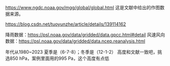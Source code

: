 https://www.ngdc.noaa.gov/mgg/global/global.html
这是文献中给出的作图数据来源。

https://blog.csdn.net/tuoyunzhe/article/details/139114162

降雨数据：https://psl.noaa.gov/data/gridded/data.gpcc.html#detail
风速风向数据：https://psl.noaa.gov/data/gridded/data.ncep.reanalysis.html

年代从1980~2023
夏季是（6-7-8）；冬季是（12-1-2）
高度和文献一致吧，挑选850 hPa，案例里面用的995 Pa，这个高度有点低

